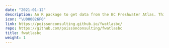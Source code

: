 ```yaml
---
date: "2021-01-12"
description: An R package to get data from the BC Freshwater Atlas. This builds on fwapgr to provide a more user-friendly and opinionated API. 
icon: "\U000026F0"
link: https://poissonconsulting.github.io/fwatlasbc/
repo: https://github.com/poissonconsulting/fwatlasbc
title: fwatlasbc 
weight: 1
---
```

